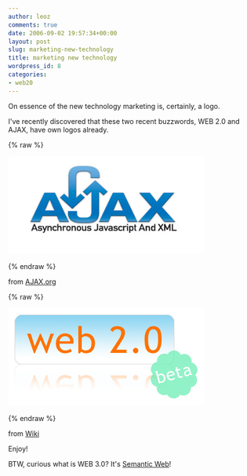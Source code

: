 ```yaml
---
author: leoz
comments: true
date: 2006-09-02 19:57:34+00:00
layout: post
slug: marketing-new-technology
title: marketing new technology
wordpress_id: 8
categories:
- web20
---
```


On essence of the new technology marketing is, certainly, a logo.

I've recently discovered that these two recent buzzwords, WEB 2.0 and AJAX, have own logos already.

{% raw %}
<p>
<a class="fancybox" href="/uploads/2006/09/ajax.png" title="AJAX">
	<img src="/uploads/2006/09/ajax.png" alt="AJAX" height="200" width="400">
</a>
</p>
{% endraw %}

<!--more-->

from [AJAX.org](http://ajax.org)

{% raw %}
<p>
<a class="fancybox" href="/uploads/2006/09/Web_2_0.png" title="WEB 2.0">
	<img src="/uploads/2006/09/Web_2_0.png" alt="WEB 2.0" height="200" width="400">
</a>
</p>
{% endraw %}

from [Wiki](http://en.wikipedia.org/wiki/Web_2)

Enjoy!

BTW, curious what is WEB 3.0? It's [Semantic Web](http://en.wikipedia.org/wiki/Web_3.0)!
